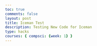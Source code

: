 ```yaml
---
toc: true
comments: false
layout: post
title: Iceman Test
description: Testing New Code for Iceman
type: hacks
courses: { compsci: {week: 1} }
---
```


<body>
    <div>
        <canvas id="spriteContainer"> <!-- Within the base div is a canvas. An HTML canvas is used only for graphics. It allows the user to access some basic functions related to the image created on the canvas (including animation) -->
        </canvas>
    </div>
</body>

<script>
    window.addEventListener('load', function () {
        const canvas = document.getElementById('spriteContainer');
        const ctx = canvas.getContext('2d');
        const SPRITE_WIDTH = 52.54;
        const SPRITE_HEIGHT = 95;
        const SCALE_FACTOR = 2;
        const FRAME_LIMIT = 22;

        canvas.width = SPRITE_WIDTH * SCALE_FACTOR * 8;
        canvas.height = SPRITE_HEIGHT * SCALE_FACTOR;

        const icemanImage = new Image();
        icemanImage.src = "{{site.baseurl}}/images/Iceman flipped.png";

        icemanImage.onload = function () {
            class Iceman {
                constructor() {
                    this.image = icemanImage;
                    this.spriteWidth = SPRITE_WIDTH;
                    this.spriteHeight = SPRITE_HEIGHT;
                    this.width = this.spriteWidth;
                    this.height = this.spriteHeight;
                    this.x = canvas.width;
                    this.y = 0;
                    this.scale = SCALE_FACTOR;
                    this.minFrame = 0;
                    this.maxFrame = FRAME_LIMIT;
                    this.frameX = 0;
                    this.frameY = 0;
                    this.velocityX = -7;
                    this.appearInterval = Math.random() * 5000 + 1000;
                    this.lastAppearTime = 0;
                }

                draw(context) {
                    context.drawImage(
                        this.image,
                        this.frameX * this.spriteWidth,
                        this.frameY * this.spriteHeight,
                        this.spriteWidth,
                        this.spriteHeight,
                        this.x + Math.random() * 10 - 5, // Add random x position offset
                        this.y + Math.random() * 10 - 5, // Add random y position offset
                        this.width * this.scale + Math.random() * 4 - 2, // Add random width offset
                        this.height * this.scale + Math.random() * 4 - 2 // Add random height offset
                    );
                }

                update() {
                    if (this.frameX < this.maxFrame) {
                        this.frameX++;
                    } else {
                        this.frameX = 0;
                    }

                    this.x += this.velocityX;

                    if (this.x > canvas.width) {
                        this.x = -this.width * this.scale;
                    }

                    if (Math.random() < 0.05) {
                        this.appearInterval = Math.random() * 5000 + 1000;
                    }
                }
            }

            const iceman = new Iceman();

            function animate() {
                ctx.clearRect(0, 0, canvas.width, canvas.height);
                iceman.draw(ctx);
                iceman.update();
                setTimeout(function () {
                    requestAnimationFrame(animate);
                }, 50);
            }

            animate();
        };
    });
</script>
</html>